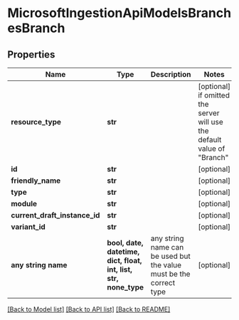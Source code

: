 # MicrosoftIngestionApiModelsBranchesBranch


## Properties
Name | Type | Description | Notes
------------ | ------------- | ------------- | -------------
**resource_type** | **str** |  | [optional]  if omitted the server will use the default value of "Branch"
**id** | **str** |  | [optional] 
**friendly_name** | **str** |  | [optional] 
**type** | **str** |  | [optional] 
**module** | **str** |  | [optional] 
**current_draft_instance_id** | **str** |  | [optional] 
**variant_id** | **str** |  | [optional] 
**any string name** | **bool, date, datetime, dict, float, int, list, str, none_type** | any string name can be used but the value must be the correct type | [optional]

[[Back to Model list]](../README.md#documentation-for-models) [[Back to API list]](../README.md#documentation-for-api-endpoints) [[Back to README]](../README.md)


